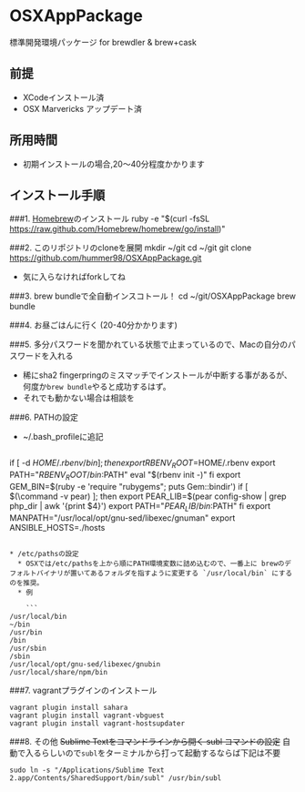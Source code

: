 OSXAppPackage
=============

標準開発環境パッケージ for brewdler &amp; brew+cask

## 前提

* XCodeインストール済
* OSX Marvericks アップデート済

## 所用時間

* 初期インストールの場合,20〜40分程度かかります

## インストール手順

###1. [Homebrew](http://brew.sh/index_ja.html)のインストール
    ruby -e "$(curl -fsSL https://raw.github.com/Homebrew/homebrew/go/install)"

###2. このリポジトリのcloneを展開
    mkdir ~/git
    cd ~/git
    git clone https://github.com/hummer98/OSXAppPackage.git

* 気に入らなければforkしてね

###3. brew bundleで全自動インスコトール！
    cd ~/git/OSXAppPackage
    brew bundle


###4. お昼ごはんに行く (20-40分かかります)

###5. 多分パスワードを聞かれている状態で止まっているので、Macの自分のパスワードを入れる

* 稀にsha2 fingerpringのミスマッチでインストールが中断する事があるが、何度か`brew bundle`やると成功するはず。
* それでも動かない場合は相談を

###6. PATHの設定

* ~/.bash_profileに追記
  ```sh
if [ -d $HOME/.rbenv/bin ]; then
        export RBENV_ROOT=$HOME/.rbenv
        export PATH="$RBENV_ROOT/bin:$PATH"
        eval "$(rbenv init -)"
fi
export GEM_BIN=$(ruby -e 'require "rubygems"; puts Gem::bindir')
if [ $(\command -v pear) ]; then
        export PEAR_LIB=$(pear config-show | grep php_dir | awk '{print $4}')
        export PATH="$PEAR_LIB/bin:$PATH"
fi
export MANPATH="/usr/local/opt/gnu-sed/libexec/gnuman"
export ANSIBLE_HOSTS=./hosts
```

* /etc/pathsの設定
  * OSXでは/etc/pathsを上から順にPATH環境変数に詰め込むので、一番上に brewのデフォルトバイナリが置いてあるフォルダを指すように変更する `/usr/local/bin` にするのを推奨。
  * 例

    ```
/usr/local/bin
~/bin
/usr/bin
/bin
/usr/sbin
/sbin
/usr/local/opt/gnu-sed/libexec/gnubin
/usr/local/share/npm/bin
```

###7. vagrantプラグインのインストール

```
vagrant plugin install sahara
vagrant plugin install vagrant-vbguest
vagrant plugin install vagrant-hostsupdater
```

###8. その他
~~Sublime Textをコマンドラインから開く subl コマンドの設定~~ 自動で入るらしいので`subl`をターミナルから打って起動するならば下記は不要

    sudo ln -s "/Applications/Sublime Text 2.app/Contents/SharedSupport/bin/subl" /usr/bin/subl

